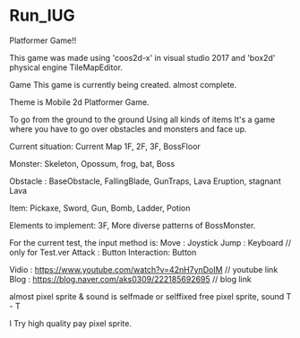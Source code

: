 # Run_IUG
Platformer Game!!

This game was made using 'coos2d-x' in visual studio 2017 and 'box2d' physical engine TileMapEditor.

Game This game is currently being created. almost complete.

Theme is Mobile 2d Platformer Game. 

To go from the ground to the ground Using all kinds of items It's a game where you have to go over obstacles and monsters and face up.

Current situation: Current Map 1F, 2F, 3F, BossFloor

Monster: Skeleton, Opossum, frog, bat, Boss

Obstacle : BaseObstacle, FallingBlade, GunTraps, Lava Eruption, stagnant Lava

Item: Pickaxe, Sword, Gun, Bomb, Ladder, Potion

Elements to implement: 3F, More diverse patterns of BossMonster.

For the current test, the input method is: 
Move : Joystick 
Jump : Keyboard // only for Test.ver 
Attack : Button 
Interaction: Button

Vidio : https://www.youtube.com/watch?v=42nH7ynDoIM // youtube link
Blog  : https://blog.naver.com/aks0309/222185692695 // blog link

almost pixel sprite & sound is selfmade or selffixed free pixel sprite, sound T - T

I Try high quality pay pixel sprite.
